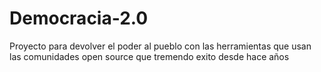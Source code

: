 Democracia-2.0
==============

Proyecto para devolver el poder al pueblo con las herramientas que usan las comunidades open source que tremendo exito desde hace años
